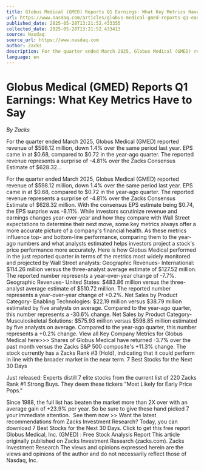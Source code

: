 ```yaml
---
title: Globus Medical (GMED) Reports Q1 Earnings: What Key Metrics Have to Say
url: https://www.nasdaq.com/articles/globus-medical-gmed-reports-q1-earnings-what-key-metrics-have-say
published_date: 2025-05-28T13:21:52.433355
collected_date: 2025-05-28T13:21:52.433413
source: Nasdaq
source_url: https://www.nasdaq.com
author: Zacks
description: For the quarter ended March 2025, Globus Medical (GMED) reported revenue of $598.12 million, down 1.4% over the same period last year. EPS came in at $0.68, compared to $0.72 in the year-ago quarter. The reported revenue represents a surprise of -4.81% over the Zacks Consensus Estimate of $628.32...
language: en
---
```


# Globus Medical (GMED) Reports Q1 Earnings: What Key Metrics Have to Say

*By Zacks*

For the quarter ended March 2025, Globus Medical (GMED) reported revenue of $598.12 million, down 1.4% over the same period last year. EPS came in at $0.68, compared to $0.72 in the year-ago quarter. The reported revenue represents a surprise of -4.81% over the Zacks Consensus Estimate of $628.32...

For the quarter ended March 2025, Globus Medical (GMED) reported revenue of $598.12 million, down 1.4% over the same period last year. EPS came in at $0.68, compared to $0.72 in the year-ago quarter. The reported revenue represents a surprise of -4.81% over the Zacks Consensus Estimate of $628.32 million. With the consensus EPS estimate being $0.74, the EPS surprise was -8.11%. 
 While investors scrutinize revenue and earnings changes year-over-year and how they compare with Wall Street expectations to determine their next move, some key metrics always offer a more accurate picture of a company's financial health. As these metrics influence top- and bottom-line performance, comparing them to the year-ago numbers and what analysts estimated helps investors project a stock's price performance more accurately. Here is how Globus Medical performed in the just reported quarter in terms of the metrics most widely monitored and projected by Wall Street analysts: Geographic Revenues- International: $114.26 million versus the three-analyst average estimate of $127.52 million. The reported number represents a year-over-year change of -7.7%. Geographic Revenues- United States: $483.86 million versus the three-analyst average estimate of $510.72 million. The reported number represents a year-over-year change of +0.2%. Net Sales by Product Category- Enabling Technologies: $22.19 million versus $38.79 million estimated by five analysts on average. Compared to the year-ago quarter, this number represents a -30.6% change. Net Sales by Product Category- Musculoskeletal Solutions: $575.93 million versus $598.85 million estimated by five analysts on average. Compared to the year-ago quarter, this number represents a +0.2% change. View all Key Company Metrics for Globus Medical here&gt;&gt;&gt; Shares of Globus Medical have returned -3.7% over the past month versus the Zacks S&amp;P 500 composite's +11.3% change. The stock currently has a Zacks Rank #3 (Hold), indicating that it could perform in line with the broader market in the near term. 
7 Best Stocks for the Next 30 Days 
 
Just released: Experts distill 7 elite stocks from the current list of 220 Zacks Rank #1 Strong Buys. They deem these tickers "Most Likely for Early Price Pops." 
 
Since 1988, the full list has beaten the market more than 2X over with an average gain of +23.9% per year. So be sure to give these hand picked 7 your immediate attention.  See them now &gt;&gt; Want the latest recommendations from Zacks Investment Research? Today, you can download 7 Best Stocks for the Next 30 Days. Click to get this free report Globus Medical, Inc. (GMED) : Free Stock Analysis Report This article originally published on Zacks Investment Research (zacks.com). Zacks Investment Research 
 The views and opinions expressed herein are the views and opinions of the author and do not necessarily reflect those of Nasdaq, Inc.